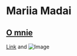 # Mariia Madai
## [O mnie]()

[Link](url) and ![Image](![ava](https://user-images.githubusercontent.com/85885400/122471526-ab9f9e80-cfbf-11eb-836a-12e5477fbaf7.jpg))
